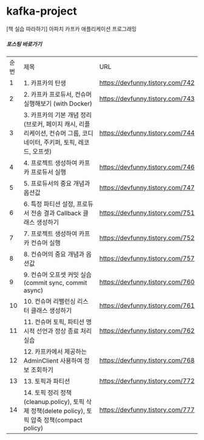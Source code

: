 # kafka-project
[책 실습 따라하기] 아파치 카프카 애플리케이션 프로그래밍

##### 포스팅 바로가기
| | | |
|-|-|-|
|순번|제목|URL|
|1|1. 카프카의 탄생|https://devfunny.tistory.com/742|
|2|2. 카프카 프로듀서, 컨슈머 실행해보기 (with Docker)|https://devfunny.tistory.com/743|
|3|3. 카프카의 기본 개념 정리 (브로커, 페이지 캐시, 리플리케이션, 컨슈머 그룹, 코디네이터, 주키퍼, 토픽, 레코드, 오프셋)|https://devfunny.tistory.com/744|
|4|4. 프로젝트 생성하여 카프카 프로듀서 실행|https://devfunny.tistory.com/746|
|5|5. 프로듀서의 중요 개념과 옵션값|https://devfunny.tistory.com/747|
|6|6. 특정 파티션 설정, 프로듀서 전송 결과 Callback 클래스 생성하기|https://devfunny.tistory.com/751|
|7|7. 프로젝트 생성하여 카프카 컨슈머 실행|https://devfunny.tistory.com/752|
|8|8. 컨슈머의 중요 개념과 옵션값|https://devfunny.tistory.com/757|
|9|9. 컨슈머 오프셋 커밋 실습 (commit sync, commit async)|https://devfunny.tistory.com/760|
|10|10. 컨슈머 리밸런싱 리스터 클래스 생성하기|https://devfunny.tistory.com/761|
|11|11. 컨슈머 토픽, 파티션 명시적 선언과 정상 종료 처리 실습|https://devfunny.tistory.com/762|
|12|12. 카프카에서 제공하는 AdminClient 사용하여 정보 조회하기|https://devfunny.tistory.com/768|
|13|13. 토픽과 파티션|https://devfunny.tistory.com/772|
|14|14. 토픽 정리 정책(cleanup.policy), 토픽 삭제 정책(delete policy), 토픽 압축 정책(compact policy)|https://devfunny.tistory.com/777|
